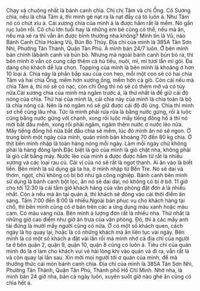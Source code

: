 Chạy và chuộng nhất là bánh canh chìa. Chị chị Tâm và chị Ống. Cô Sương chìa, nếu là chìa Tâm á, thì mình gẻ nạt ra là nạt đầy cá tô luôn á. Như Tâm nó có chút xíu à. Cái xương chìa của mình á là được hầm rất là mềm. Nó gần rục luôn rồi. Cô chú lớn tuổi hay là những em bé cũng có thể, nếu mà ăn, nếu mà xé ra thì vẫn ăn được bình thường nha.không? Minh tin là Vũ, nào Bánh Canh Chìa Hoàng Vũ, Bún Bò Thủy. Địa chỉ của mình là 385A Tân Sơn Nhì, Phường Tân Thành, Quận Tân Phú. À mình bán 24/7 luôn. Ờ bên mình bán chính làbánh canh và bún bò. Nhưng mà ngoài bánh canh bún bò ra, thì bên mình ờ vẫn có cung cấp thêm cả hủ tiếu, nuôi, mì, mì tươi lẫn mì gói. Đa dạng cho khách dễ lựa chọn. Topping của mình là bên mình là khoảng ơ hơn 10 loại á. Chìa này là phần bắp sau của con heo, mỗi một con sẽ có hai chìa Tâm và hai chìa Ống, mềm hơn xương ống, mềm hơn cả giò. Còn cái nếu mà chìa Tâm á, thì nó sẽ có nạc, còn chì Ống thì nó sẽ có thêm mỡ và có tủy nữa.Cái xương chìa của mình mà ngâm trước á, là thứ nhất là để giữ cái độ nóng của chìa. Thứ hai của mình là, cái chìa này của mình là chìa toàn là bộ là chìa nóng cả. Nên là nó ngâm nó sẽ giữ được cái độ đỏ ửng. Chìa thì mình sơ chế cũng lâu nha. Tức là mình phải rửa rửa là bằng nước gừng, rồi à luộc cũng bằng nước gừng với chanh, xong rồi luộc mấy tiếng đồng hồ á thì nó mới bắt đầu mềm, xong rồi phải ngâm, ngâm thêm nước ơ nước lèo nữa. Mấy tiếng đồng hồ nữa bắt đầu chìa sẽ mềm, lúc đó mình ăn nó sẽ ngon. Ờ trung bình một ngày của mình, quán mình bán khoảng 70 đến 80 kg chìa. Ờ thịt bên mình nhập là toàn hàng nóng mỗi ngày. Làm mỗi ngày chứ không phải là hàng đông lạnh.Đặc biệt là giò của mình là giò chặt nha, không phải là giò cắt bằng máy. Nước lèo của mình á được được hầm từ rất là nhiều xương và các loại rau củ. Cái vị của nó sẽ rất là ngọt thanh. Ai ăn vào là biết liền. Bên mình là sử dụng gà ta ha, ờ mình nhập từ Bến Tre. Nó sẽ dai và thơm, ngọt, chứ không có bị bở như gà công nghiệp. Bánh canh bên mình sử dụng là bánh canh bột lọc, ăn nó sẽ dai dai, nó không có bị ờ bở. 11 giờ cho tới 12:30 là cái tầm giờ khách hàng của văn phòng đặt đơn á là nhiều nhất. Còn à nếu mà ăn tại quán á, thì khách sẽ đông vào cái thời điểm ăn sáng. Tầm 7:00 đến 8:00 là nhiều.Ngoài bán phục vụ cho khách hàng tại chỗ, thì bên mình cũng có ơ bán trên các a ứng dụng màu xanh hoặc màu cam. Có màu vàng nữa. Bên mình à lượng đơn rất là nhiều nha. Thứ nhất là những giờ cao điểm như giờ ăn trưa của văn phòng. Đó, thì à các mấy anh tài đứng là mười mấy người cũng có nữa. Ờ có một số khách quen, cách ngày là họ quay lại, hoặc là có những khách mà ăn liên tục vài ngày. Bên mình là có một số khách a đặt vài lần rồi mà mình nhớ cả địa chỉ của người ta ở bên quận 2, quận 9, quận 10, quận 8 cũng có luôn á. Tiêu chí của quán mình đó là ơ làm cho khách vui vẻ hài lòng khi vào quán và đi ra, vẫn rất là và còn quay lại lần sau. Xin mời mọi người tới ơ quán của mình, để mà thưởng thức cái món bánh canh chìa. Địa chỉ của mình là 385A Tân Sơn Nhì, Phường Tân Thành, Quận Tân Phú, Thành phố Hồ Chí Minh. Nhớ nha, là mình bán 24 giờ nha, bán cả ngày luôn, xuyên suốt giờ nào ghé ăn cũng có chìa hết á.